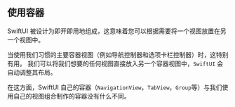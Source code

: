 使用容器
---

SwiftUI 被设计为即开即用地组成，这意味着您可以根据需要将一个视图放置在另一个视图中。

当使用我们习惯的主要容器视图（例如导航控制器和选项卡栏控制器）时，这特别有用。 我们可以将我们想要的任何视图直接放入另一个容器视图中，`SwiftUI` 会自动调整其布局。

在这方面，SwiftUI 自己的容器（`NavigationView`，`TabView`，`Group`等）与我们使用自己的视图组合制作的容器没有什么不同。